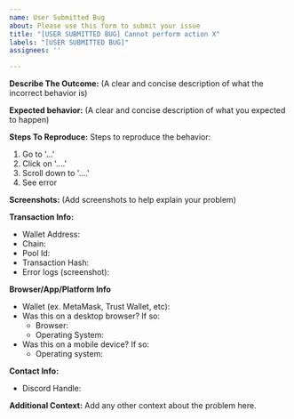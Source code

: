 ```yaml
---
name: User Submitted Bug
about: Please use this form to submit your issue
title: "[USER SUBMITTED BUG] Cannot perform action X"
labels: "[USER SUBMITTED BUG]"
assignees: ''

---
```


**Describe The Outcome:** (A clear and concise description of what the incorrect behavior is)


**Expected behavior:** (A clear and concise description of what you expected to happen)


**Steps To Reproduce:**
Steps to reproduce the behavior:
1. Go to '...'
2. Click on '....'
3. Scroll down to '....'
4. See error

**Screenshots:** (Add screenshots to help explain your problem)

**Transaction Info:**
- Wallet Address:
- Chain: 
- Pool Id: 
- Transaction Hash: 
- Error logs (screenshot): 

**Browser/App/Platform Info**
- Wallet (ex. MetaMask, Trust Wallet, etc): 
- Was this on a desktop browser? If so:
  - Browser:
  - Operating System:
- Was this on a mobile device?  If so:
  - Operating system:

**Contact Info:**
- Discord Handle:

**Additional Context:**
Add any other context about the problem here.
